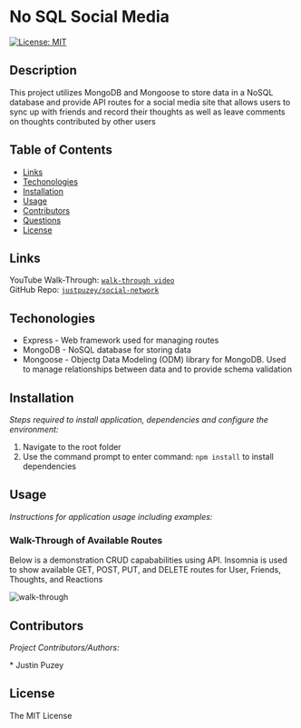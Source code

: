# No SQL Social Media
  
  [![License: MIT](https://img.shields.io/badge/License-MIT-yellow.svg)](https://opensource.org/licenses/MIT)

  ## Description 
  This project utilizes MongoDB and Mongoose to store data in a NoSQL database and provide API routes for a social media site that allows users to sync up with friends and record their thoughts as well as leave comments on thoughts contributed by other users

  ## Table of Contents
  * [Links](#links)
  * [Techonologies](#techonologies)
  * [Installation](#installation)
  * [Usage](#usage)
  * [Contributors](#contributors)
  * [Questions](#questions)
  * [License](#license)
  
  ## Links
  YouTube Walk-Through: [`walk-through video`](https://www.youtube.com/watch?v=4aIOEpYUnok/)<br/>
  GitHub Repo: [`justpuzey/social-network`](https://github.com/justpuzey/social-network/)
  
  ## Techonologies

  * Express - Web framework used for managing routes
  * MongoDB - NoSQL database for storing data
  * Mongoose - Objectg Data Modeling (ODM) library for MongoDB. Used to manage relationships between data and to provide schema validation
  
  ## Installation
  <p><i>Steps required to install application, dependencies and configure the environment:</i></p>

  1. Navigate to the root folder
  2. Use the command prompt to enter command: `npm install` to install dependencies

  ## Usage
  <p><i>Instructions for application usage including examples:</i></p>

  ### Walk-Through of Available Routes
  Below is a demonstration CRUD capababilities using API. Insomnia is used to show available GET, POST, PUT, and DELETE routes for User, Friends, Thoughts, and Reactions

  ![walk-through](/assets/walk-through.gif)


  

  ## Contributors
  <p><i>Project Contributors/Authors:</i></p>
  * Justin Puzey

  ## License
  The MIT License
  
  
